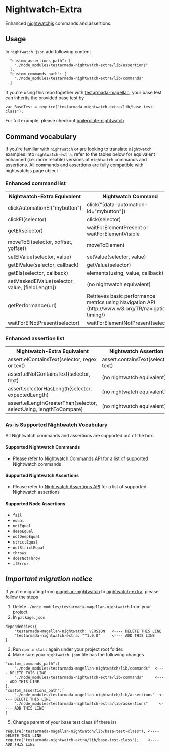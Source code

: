 # Nightwatch-Extra

Enhanced [nightwatchjs](http://nightwatchjs.org/) commands and assertions. 

## Usage

In `nightwatch.json` add following content

```
  "custom_assertions_path": [
    "./node_modules/testarmada-nightwatch-extra/lib/assertions"
  ],
  "custom_commands_path": [
    "./node_modules/testarmada-nightwatch-extra/lib/commands"
  ]
```

If you're using this repo together with [testarmada-magellan](http://github.com/TestArmada/magellan), your base test can inherits the provided base test by 
```
var BaseTest = require("testarmada-nightwatch-extra/lib/base-test-class");
```

For full example, please checkout [boilerplate-nightwatch](https://github.com/TestArmada/boilerplate-nightwatch)

## Command vocabulary

If you're familiar with `nightwatch` or are looking to translate `nightwatch` examples into `nightwatch-extra`, refer to the tables below for equivalent enhanced (i.e. more reliable) versions of `nightwatch` commands and assertions.
All commands and assertions are fully compatible with nightwatchjs page object.

### Enhanced command list

<table>
  <tr>
    <th>Nightwatch-Extra Equivalent</th>
    <th>Nightwatch Command</th>
  </tr>
  <tr>
    <td>clickAutomationEl("mybutton")</td>
    <td>click("[data-automation-id="mybutton"])</td>
  </tr>
  <tr>
    <td>clickEl(selector)</td>
    <td>click(selector)</td>
  </tr>
  <tr>
    <td>getEl(selector)</td>
    <td>waitForElementPresent or waitForElementVisible</td>
  </tr>
  <tr>
    <td>moveToEl(selector, xoffset, yoffset)</td>
    <td>moveToElement</td>
  </tr>
  <tr>
    <td>setElValue(selector, value)</td>
    <td>setValue(selector, value)</td>
  </tr>
  <tr>
    <td>getElValue(selector, callback)</td>
    <td>getValue(selector)</td>
  </tr>
  <tr>
    <td>getEls(selector, callback)</td>
    <td>elements(using, value, callback)</td>
  </tr>
  <tr>
    <td>setMaskedElValue(selector, value, [fieldLength])</td>
    <td>(no nightwatch equivalent)</td>
  </tr>
  <tr>
    <td>getPerformance(url)</td>
    <td>Retrieves basic performance metrics using Navigation API (http://www.w3.org/TR/navigation-timing/)</td>
  </tr>
  <tr>
    <td>waitForElNotPresent(selector)</td>
    <td>waitForElementNotPresent(selector)</td>
  </tr>
</table>

### Enhanced assertion list

<table>
  <tr>
    <th>Nightwatch-Extra Equivalent</th>
    <th>Nightwatch Assertion</th>
  </tr>
  
  <tr>
    <td>assert.elContainsText(selector, regex or text)</td>
    <td>assert.containsText(selector, text)</td>
  </tr>
  <tr>
    <td>assert.elNotContainsText(selector, text)</td>
    <td>(no nightwatch equivalent)</td>
  </tr>
  <tr>
    <td>assert.selectorHasLength(selector, expectedLength)</td>
    <td>(no nightwatch equivalent)</td>
  </tr>
  <tr>
    <td>assert.elLengthGreaterThan(selector, selectUsing, lengthToCompare)</td>
    <td>(no nightwatch equivalent)</td>
  </tr>
</table>

### As-is Supported Nightwatch Vocabulary

All Nightwatch commands and assertions are supported out of the box.

#### Supported Nightwatch Commands

* Please refer to [Nightwatch Commands API](http://nightwatchjs.org/api#commands) for a list of supported Nightwatch commands

#### Supported Nightwatch Assertions

* Please refer to [Nightwatch Assertions API](http://nightwatchjs.org/api#assertions) for a list of supported Nightwatch assertions

#### Supported Node Assertions

* `fail`
* `equal`
* `notEqual`
* `deepEqual`
* `notDeepEqual`
* `strictEqual`
* `notStrictEqual`
* `throws`
* `doesNotThrow`
* `ifError`

## *Important migration notice*

If you're migrating from [magellan-nightwatch](http://github.com/TestArmada/magellan-nightwatch) to [nightwatch-extra](http://github.com/TestArmada/nightwatch-extra), please follow the steps

1. Delete `./node_modules/testarmada-magellan-nightwatch` from your project.
2. In `package.json` 
```
dependencies:{
    "testarmada-magellan-nightwatch: VERSION   <---- DELETE THIS LINE
    "testarmada-nightwatch-extra: "^1.0.0"     <---- ADD THIS LINE
}
```
3. Run `npm install` again under your project root folder.
4. Make sure your `nightwatch.json` file has the following changes
```
"custom_commands_path":[
    "./node_modules/testarmada-magellan-nightwatch/lib/commands"  <---- DELETE THIS LINE
    "./node_modules/testarmada-nightwatch-extra/lib/commands"     <---- ADD THIS LINE
],
"custom_assertions_path":[
    "./node_modules/testarmada-magellan-nightwatch/lib/assertions"  <---- DELETE THIS LINE
    "./node_modules/testarmada-nightwatch-extra/lib/assertions"     <---- ADD THIS LINE
]

```
5. Change parent of your base test class (if there is)
```
require("testarmada-magellan-nightwatch/lib/base-test-class"); <---- DELETE THIS LINE
require("testarmada-nightwatch-extra/lib/base-test-class");    <---- ADD THIS LINE
```

